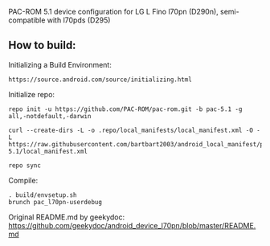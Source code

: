PAC-ROM 5.1 device configuration for LG L Fino l70pn (D290n), semi-compatible with l70pds (D295)


How to build:
-------------

Initializing a Build Environment:

    https://source.android.com/source/initializing.html

Initialize repo:

    repo init -u https://github.com/PAC-ROM/pac-rom.git -b pac-5.1 -g all,-notdefault,-darwin

    curl --create-dirs -L -o .repo/local_manifests/local_manifest.xml -O -L https://raw.githubusercontent.com/bartbart2003/android_local_manifest/pacrom-5.1/local_manifest.xml
    
    repo sync

Compile:

    . build/envsetup.sh
    brunch pac_l70pn-userdebug

Original README.md by geekydoc: https://github.com/geekydoc/android_device_l70pn/blob/master/README.md
